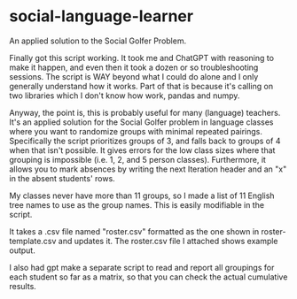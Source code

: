 # social-language-learner
An applied solution to the Social Golfer Problem.

Finally got this script working. It took me and ChatGPT with reasoning to make it happen, and even then it took a dozen or so troubleshooting sessions. The script is WAY beyond what I could do alone and I only generally understand how it works. Part of that is because it's calling on two libraries which I don't know how work, pandas and numpy.

Anyway, the point is, this is probably useful for many (language) teachers. It's an applied solution for the Social Golfer problem in language classes where you want to randomize groups with minimal repeated pairings. Specifically the script prioritizes groups of 3, and falls back to groups of 4 when that isn't possible. It gives errors for the low class sizes where that grouping is impossible (i.e. 1, 2, and 5 person classes). Furthermore, it allows you to mark absences by writing the next Iteration header and an "x" in the absent students' rows.

My classes never have more than 11 groups, so I made a list of 11 English tree names to use as the group names. This is easily modifiable in the script.

It takes a .csv file named "roster.csv" formatted as the one shown in roster-template.csv and updates it. The roster.csv file I attached shows example output.

I also had gpt make a separate script to read and report all groupings for each student so far as a matrix, so that you can check the actual cumulative results.
